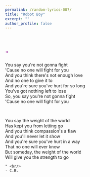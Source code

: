```yaml
---
permalink: /random-lyrics-007/
title: "Robot Boy"
excerpt: ""
author_profile: false
---
```


<br/>
<br/>

<p style="color:#901090; font-size:125%; font-family:courier;">
    " <br/>

You say you're not gonna fight <br/>
'Cause no one will fight for you <br/>
And you think there's not enough love <br/>
And no one to give it to <br/>
And you're sure you've hurt for so long <br/>
You've got nothing left to lose <br/>
So, you say you're not gonna fight <br/>
'Cause no one will fight for you <br/>

<br/>

You say the weight of the world <br/>
Has kept you from letting go <br/>
And you think compassion's a flaw <br/>
And you'll never let it show <br/>
And you're sure you've hurt in a way <br/>
That no one will ever know <br/>
But someday, the weight of the world <br/>
Will give you the strength to go <br/>

    " <br/>
    - C.B.
</p>
